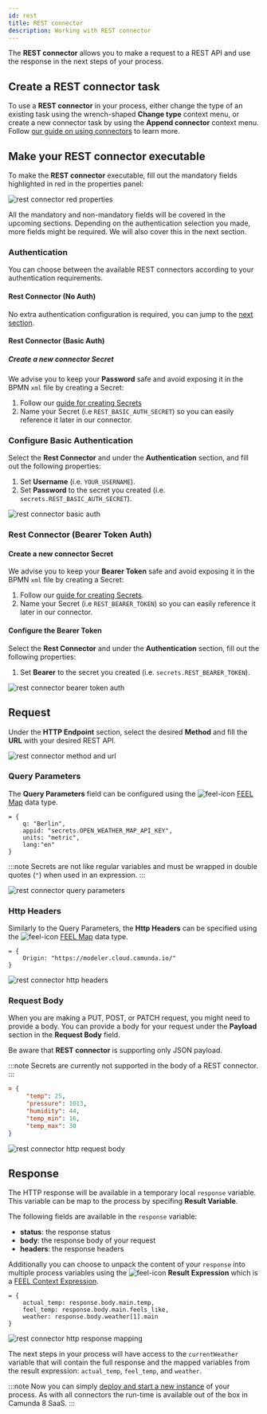 ```yaml
---
id: rest
title: REST connector
description: Working with REST connector
---
```


The **REST connector** allows you to make a request to a REST API and use the response in the next steps of your process.

## Create a REST connector task

To use a **REST connector** in your process, either change the type of an existing task using the wrench-shaped **Change type** context menu, or create a new connector task by using the **Append connector** context menu. Follow [our guide on using connectors](../use-connectors.md) to learn more.

## Make your REST connector executable

To make the **REST connector** executable, fill out the mandatory fields highlighted in red in the properties panel:

![rest connector red properties](../img/connectors-rest-red-properties.png)

All the mandatory and non-mandatory fields will be covered in the upcoming sections. Depending on the authentication selection you made, more fields might be required. We will also cover this in the next section.

### Authentication

You can choose between the available REST connectors according to your authentication requirements.

#### Rest Connector (No Auth)

No extra authentication configuration is required, you can jump to the [next section](#request).

#### Rest Connector (Basic Auth)

##### Create a new connector Secret

We advise you to keep your **Password** safe and avoid exposing it in the BPMN `xml` file by creating a Secret:

1. Follow our [guide for creating Secrets](../../../../console/manage-clusters/manage-secrets.md)
2. Name your Secret (i.e `REST_BASIC_AUTH_SECRET`) so you can easily reference it later in our connector.

### Configure Basic Authentication

Select the **Rest Connector** and under the **Authentication** section, and fill out the following properties:

1. Set **Username** (i.e. `YOUR_USERNAME`).
2. Set **Password** to the secret you created (i.e. `secrets.REST_BASIC_AUTH_SECRET`).

![rest connector basic auth](../img/connectors-rest-basic-auth.png)

### Rest Connector (Bearer Token Auth)

#### Create a new connector Secret

We advise you to keep your **Bearer Token** safe and avoid exposing it in the BPMN `xml` file by creating a Secret:

1. Follow our [guide for creating Secrets](../../../../console/manage-clusters/manage-secrets.md).
2. Name your Secret (i.e `REST_BEARER_TOKEN`) so you can easily reference it later in our connector.

#### Configure the Bearer Token

Select the **Rest Connector** and under the **Authentication** section, fill out the following properties:

1. Set **Bearer** to the secret you created (i.e. `secrets.REST_BEARER_TOKEN`).

![rest connector bearer token auth](../img/connectors-rest-bearer-token-auth.png)

## Request

Under the **HTTP Endpoint** section, select the desired **Method** and fill the **URL** with your desired REST API.

![rest connector method and url](../img/connectors-rest-http-method-url.png)

### Query Parameters

The **Query Parameters** field can be configured using the ![feel-icon](../img/feel-icon.png) [FEEL Map](https://camunda.github.io/feel-scala/docs/reference/language-guide/feel-data-types/#context) data type.

```text
= {
    q: "Berlin",
    appid: "secrets.OPEN_WEATHER_MAP_API_KEY",
    units: "metric",
    lang:"en"
}
```

:::note
Secrets are not like regular variables and must be wrapped in double quotes (`"`) when used in an expression.
:::

![rest connector query parameters](../img/connectors-rest-query-param.png)

### Http Headers

Similarly to the Query Parameters, the **Http Headers** can be specified using the ![feel-icon](../img/feel-icon.png) [FEEL Map](https://camunda.github.io/feel-scala/docs/reference/language-guide/feel-data-types/#context) data type.

```text
= {
    Origin: "https://modeler.cloud.camunda.io/"
}
```

![rest connector http headers](../img/connectors-rest-http-headers.png)

### Request Body

When you are making a PUT, POST, or PATCH request, you might need to provide a body.
You can provide a body for your request under the **Payload** section in the **Request Body** field.

Be aware that **REST connector** is supporting only JSON payload.

:::note
Secrets are currently not supported in the body of a REST connector.
:::

```json
= {
     "temp": 25,
     "pressure": 1013,
     "humidity": 44,
     "temp_min": 16,
     "temp_max": 30
}
```

![rest connector http request body](../img/connectors-rest-http-request-body.png)

## Response

The HTTP response will be available in a temporary local `response` variable. This variable can be map to the process by specifing **Result Variable**.

The following fields are available in the `response` variable:

- **status**: the response status
- **body**: the response body of your request
- **headers**: the response headers

Additionally you can choose to unpack the content of your `response` into multiple process variables using the ![feel-icon](../img/feel-icon.png) **Result Expression** which is a [FEEL Context Expression](/components/modeler/feel/language-guide/feel-context-expressions.md).

```text
= {
    actual_temp: response.body.main.temp,
    feel_temp: response.body.main.feels_like,
    weather: response.body.weather[1].main
}
```

![rest connector http response mapping](../img/connectors-rest-http-response-mapping.png)

The next steps in your process will have access to the `currentWeather` variable that will contain the full response and the mapped variables from the result expression: `actual_temp`, `feel_temp`, and `weather`.

:::note
Now you can simply [deploy and start a new instance](../../save-and-deploy.md) of your process. As with all connectors the run-time is available out of the box in Camunda 8 SaaS.
:::

